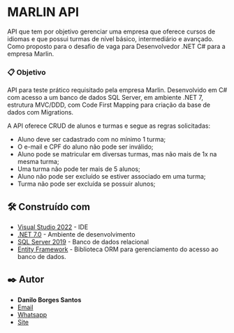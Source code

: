﻿# MARLIN API

API que tem por objetivo gerenciar uma empresa que oferece cursos de idiomas e que possui turmas de nível básico, intermediário e avançado.
Como proposto para o desafio de vaga para Desenvolvedor .NET C# para a empresa Marlin.


### 📋 Objetivo

API para teste prático requisitado pela empresa Marlin. Desenvolvido em C# com acesso a um banco de dados SQL Server, em ambiente .NET 7, estrutura MVC/DDD, com Code First Mapping para criação da base de dados com Migrations.

A API oferece CRUD de alunos e turmas e segue as regras solicitadas:

* Aluno deve ser cadastrado com no mínimo 1 turma;
* O e-mail e CPF do aluno não pode ser inválido;
* Aluno pode se matricular em diversas turmas, mas não mais de 1x na mesma turma;
* Uma turma não pode ter mais de 5 alunos;
* Aluno não pode ser excluído se estiver associado em uma turma;
* Turma não pode ser excluída se possuir alunos;

## 🛠️ Construído com

* [Visual Studio 2022](https://visualstudio.microsoft.com/) - IDE
* [.NET 7.0](https://dotnet.microsoft.com/en-us/download/dotnet/7.0) - Ambiente de desenvolvimento
* [SQL Server 2019](https://www.microsoft.com/pt-br/sql-server/sql-server-downloads) - Banco de dados relacional
* [Entity Framework](https://learn.microsoft.com/pt-br/ef/) - Biblioteca ORM para gerenciamento do acesso ao banco de dados.

## ✒️ Autor

* **Danilo Borges Santos** 
* [Email](mailto:borges_santos89@hotmail.com)
* [Whatsapp](https://api.whatsapp.com/send?phone=5573999403798)
* [Site](https://www.dandev.com.br)